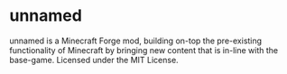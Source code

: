 unnamed
=======

unnamed is a Minecraft Forge mod, building on-top the pre-existing functionality of Minecraft
by bringing new content that is in-line with the base-game. Licensed under the MIT License.
